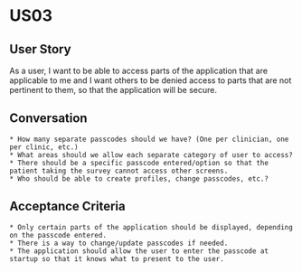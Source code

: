 US03
=======

User Story
---
As a user, I want to be able to access parts of the application that are applicable to me and I want others to be denied access to parts that are not pertinent to them, so that the 
application will be secure. 

Conversation
----
	* How many separate passcodes should we have? (One per clinician, one per clinic, etc.)
	* What areas should we allow each separate category of user to access?
	* There should be a specific passcode entered/option so that the patient taking the survey cannot access other screens.
	* Who should be able to create profiles, change passcodes, etc.?

Acceptance Criteria
----
	* Only certain parts of the application should be displayed, depending on the passcode entered. 
	* There is a way to change/update passcodes if needed.
	* The application should allow the user to enter the passcode at startup so that it knows what to present to the user. 